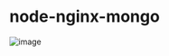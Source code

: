 # node-nginx-mongo
![image](https://user-images.githubusercontent.com/83936396/212554609-9cfc7d49-c878-4145-aecd-a07a82b825fa.png)
